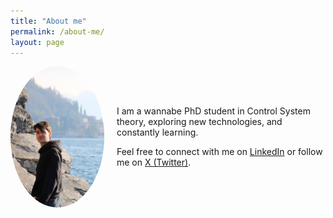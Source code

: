 ```yaml
---
title: "About me"
permalink: /about-me/
layout: page
---
```


<div style="display: flex; align-items: center; gap: 20px;">
  <img src="Marco.jpg" style="width: 150px; height: auto; border-radius: 50%;">
  <div>
    <p>I am a wannabe PhD student in Control System theory, exploring new technologies, and constantly learning.</p>
    <p>Feel free to connect with me on <a href="https://www.linkedin.com/in/marco-d-590a36140/" target="_blank">LinkedIn</a> or follow me on <a href="https://x.com/mvrcodelloro" target="_blank">X (Twitter)</a>.</p>
  </div>
</div>